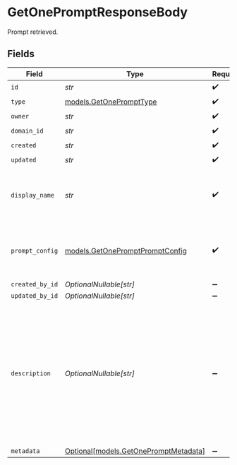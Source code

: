 # GetOnePromptResponseBody

Prompt retrieved.


## Fields

| Field                                                                                                                                                      | Type                                                                                                                                                       | Required                                                                                                                                                   | Description                                                                                                                                                |
| ---------------------------------------------------------------------------------------------------------------------------------------------------------- | ---------------------------------------------------------------------------------------------------------------------------------------------------------- | ---------------------------------------------------------------------------------------------------------------------------------------------------------- | ---------------------------------------------------------------------------------------------------------------------------------------------------------- |
| `id`                                                                                                                                                       | *str*                                                                                                                                                      | :heavy_check_mark:                                                                                                                                         | N/A                                                                                                                                                        |
| `type`                                                                                                                                                     | [models.GetOnePromptType](../models/getoneprompttype.md)                                                                                                   | :heavy_check_mark:                                                                                                                                         | N/A                                                                                                                                                        |
| `owner`                                                                                                                                                    | *str*                                                                                                                                                      | :heavy_check_mark:                                                                                                                                         | N/A                                                                                                                                                        |
| `domain_id`                                                                                                                                                | *str*                                                                                                                                                      | :heavy_check_mark:                                                                                                                                         | N/A                                                                                                                                                        |
| `created`                                                                                                                                                  | *str*                                                                                                                                                      | :heavy_check_mark:                                                                                                                                         | N/A                                                                                                                                                        |
| `updated`                                                                                                                                                  | *str*                                                                                                                                                      | :heavy_check_mark:                                                                                                                                         | N/A                                                                                                                                                        |
| `display_name`                                                                                                                                             | *str*                                                                                                                                                      | :heavy_check_mark:                                                                                                                                         | The prompt’s name, meant to be displayable in the UI.                                                                                                      |
| `prompt_config`                                                                                                                                            | [models.GetOnePromptPromptConfig](../models/getonepromptpromptconfig.md)                                                                                   | :heavy_check_mark:                                                                                                                                         | A list of messages compatible with the openAI schema                                                                                                       |
| `created_by_id`                                                                                                                                            | *OptionalNullable[str]*                                                                                                                                    | :heavy_minus_sign:                                                                                                                                         | N/A                                                                                                                                                        |
| `updated_by_id`                                                                                                                                            | *OptionalNullable[str]*                                                                                                                                    | :heavy_minus_sign:                                                                                                                                         | N/A                                                                                                                                                        |
| `description`                                                                                                                                              | *OptionalNullable[str]*                                                                                                                                    | :heavy_minus_sign:                                                                                                                                         | The prompt’s description, meant to be displayable in the UI. Use this field to optionally store a long form explanation of the prompt for your own purpose |
| `metadata`                                                                                                                                                 | [Optional[models.GetOnePromptMetadata]](../models/getonepromptmetadata.md)                                                                                 | :heavy_minus_sign:                                                                                                                                         | N/A                                                                                                                                                        |